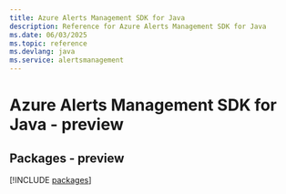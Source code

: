 ```yaml
---
title: Azure Alerts Management SDK for Java
description: Reference for Azure Alerts Management SDK for Java
ms.date: 06/03/2025
ms.topic: reference
ms.devlang: java
ms.service: alertsmanagement
---
```

# Azure Alerts Management SDK for Java - preview
## Packages - preview
[!INCLUDE [packages](alerts-management-index.md)]